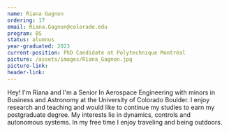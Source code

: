 ```yaml
---
name: Riana Gagnon
ordering: 17
email: Riana.Gagnon@colorado.edu
program: BS
status: alumnus 
year-graduated: 2023 
current-position: PhD Candidate at Polytechnique Montréal
picture: /assets/images/Riana_Gagnon.jpg 
picture-link: 
header-link:
---
```


Hey! I'm Riana and I'm a Senior In Aerospace Engineering with minors in Business and Astronomy at the University of Colorado Boulder. I enjoy research and teaching and would like to continue my studies to earn my postgraduate degree. My interests lie in dynamics, controls and autonomous systems. In my free time I enjoy traveling and being outdoors.